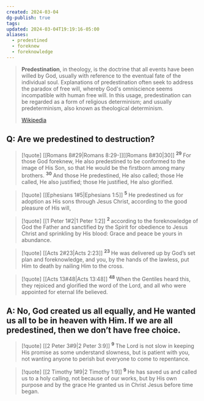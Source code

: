 ```yaml
---
created: 2024-03-04
dg-publish: true
tags: 
updated: 2024-03-04T19:19:16-05:00
aliases:
  - predestined
  - foreknew
  - foreknowledge
---
```

> **Predestination**, in theology, is the doctrine that all events have been willed by God, usually with reference to the eventual fate of the individual soul. Explanations of predestination often seek to address the paradox of free will, whereby God's omniscience seems incompatible with human free will. In this usage, predestination can be regarded as a form of religious determinism; and usually predeterminism, also known as theological determinism.
>
> [Wikipedia](https://en.wikipedia.org/wiki/Predestination)

## Q: Are we predestined to destruction?

> [!quote] [[Romans 8#29|Romans 8:29-]][[Romans 8#30|30]]
> <sup>**29** </sup>For those God foreknew, He also predestined to be conformed to the image of His Son, so that He would be the firstborn among many brothers. <sup>**30** </sup>And those He predestined, He also called; those He called, He also justified; those He justified, He also glorified. 

> [!quote] [[Ephesians 1#5|Ephesians 1:5]]
> <sup>**5** </sup>He predestined us for adoption as His sons through Jesus Christ, according to the good pleasure of His will, 

> [!quote] [[1 Peter 1#2|1 Peter 1:2]]
> <sup>**2** </sup>according to the foreknowledge of God the Father and sanctified by the Spirit for obedience to Jesus Christ and sprinkling by His blood: Grace and peace be yours in abundance. 

> [!quote] [[Acts 2#23|Acts 2:23]]
> <sup>**23** </sup>He was delivered up by God’s set plan and foreknowledge, and you, by the hands of the lawless, put Him to death by nailing Him to the cross. 

> [!quote] [[Acts 13#48|Acts 13:48]]
> <sup>**48** </sup>When the Gentiles heard this, they rejoiced and glorified the word of the Lord, and all who were appointed for eternal life believed. 

## A: No, God created us all equally, and He wanted us all to be in heaven with Him. If we are all predestined, then we don’t have free choice.

> [!quote] [[2 Peter 3#9|2 Peter 3:9]]
> <sup>**9** </sup>The Lord is not slow in keeping His promise as some understand slowness, but is patient with you, not wanting anyone to perish but everyone to come to repentance. 

> [!quote] [[2 Timothy 1#9|2 Timothy 1:9]]
> <sup>**9** </sup>He has saved us and called us to a holy calling, not because of our works, but by His own purpose and by the grace He granted us in Christ Jesus before time began. 
